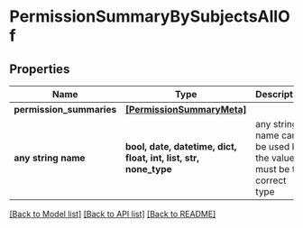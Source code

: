 # PermissionSummaryBySubjectsAllOf


## Properties
Name | Type | Description | Notes
------------ | ------------- | ------------- | -------------
**permission_summaries** | [**[PermissionSummaryMeta]**](PermissionSummaryMeta.md) |  | 
**any string name** | **bool, date, datetime, dict, float, int, list, str, none_type** | any string name can be used but the value must be the correct type | [optional]

[[Back to Model list]](../README.md#documentation-for-models) [[Back to API list]](../README.md#documentation-for-api-endpoints) [[Back to README]](../README.md)



